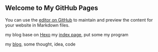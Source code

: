 ## Welcome to  My GitHub Pages

You can use the [editor on GitHub](https://github.com/4kingRAS/4kingRAS.github.io/edit/master/README.md) to maintain and preview the content for your website in Markdown files.

my blog base on [Hexo](https://hexo.io/zh-cn/)
my [index page](https://4kingras.github.io/), put some my program

my [blog](https://4kingras.github.io/blog), some thought, idea, code
